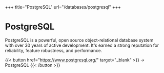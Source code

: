 +++
title="PostgreSQL"
url="/databases/postgresql"
+++

# PostgreSQL

PostgreSQL is a powerful, open source object-relational database system with over 30 years of active development. It's earned a strong reputation for reliability, feature robustness, and performance.

{{< button href="https://www.postgresql.org/" target="_blank" >}}
-> PostgreSQL
{{< /button >}}  
